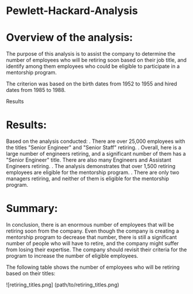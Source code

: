 # Pewlett-Hackard-Analysis

# Overview of the analysis:

The purpose of this analysis is to assist the company to determine the number of  employees who will be retiring soon based on their job title, and identify among them employees who could be eligible to participate in a mentorship program.

The criterion was based on the birth dates from 1952 to 1955 and hired dates from 1985 to 1988.

Results

# Results:

Based on the analysis conducted:
 . There are over 25,000 employees with the titles "Senior Engineer" and "Senior Staff" retiring. 
 . Overall, here is a large number of engineers retiring, and a significant number of them has a "Senior Engineer" title. There are also many Engineers and Assistant Engineers retiring.
 . The analysis demonstrates that over 1,500 retiring employees are eligible for the mentorship program.
 . There are only two managers retiring, and neither of them is eligible for the mentorship program.

 
# Summary:

In conclusion, there is an enormous number of employees that will be retiring soon from the company. Even though the company is creating a mentorship program to decrease that number, there is still a significant number of people who will have to retire, and the company might suffer from losing their expertise.
The company should revisit their criteria for the program to increase the number of eligible employees.

The following table shows the number of employees who will be retiring based on their titles:

![retiring_titles.png] (path/to/retiring_titles.png)
